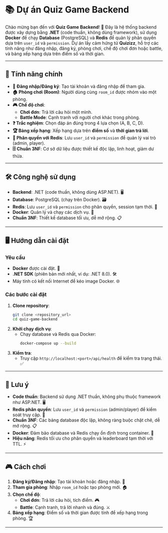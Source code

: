 ﻿# 📚 Dự án Quiz Game Backend

Chào mừng bạn đến với **Quiz Game Backend**! 🎉 Đây là hệ thống backend được xây dựng bằng **.NET** (code thuần, không dùng framework), sử dụng **Docker** để chạy **Database** (PostgreSQL) và **Redis** để quản lý phân quyền dựa trên `user_id` và `permission`. Dự án lấy cảm hứng từ **Quizizz**, hỗ trợ các tính năng như đăng nhập, đăng ký, phòng chơi, chế độ chơi đơn hoặc battle, và bảng xếp hạng dựa trên điểm số và thời gian.

---

## 🚀 Tính năng chính

- **👤 Đăng nhập/Đăng ký**: Tạo tài khoản và đăng nhập để tham gia.
- **🏠 Phòng chơi (Room)**: Người dùng cùng `room_id` được nhóm vào một phòng.
- **🎮 Chế độ chơi**:
    - **Chơi đơn**: Trả lời câu hỏi một mình.
    - **Battle Mode**: Cạnh tranh với người chơi khác trong phòng.
- **❓ Trắc nghiệm**: Chọn đáp án đúng trong 4 lựa chọn (A, B, C, D).
- **🏆 Bảng xếp hạng**: Xếp hạng dựa trên **điểm số** và **thời gian trả lời**.
- **🔐 Phân quyền với Redis**: Lưu `user_id` và `permission` để quản lý vai trò (admin, player).
- **🗄️ Chuẩn 3NF**: Cơ sở dữ liệu được thiết kế độc lập, linh hoạt, giảm dư thừa.

---

## 🛠️ Công nghệ sử dụng

- **Backend**: .NET (code thuần, không dùng ASP.NET). 🖥️
- **Database**: PostgreSQL (chạy trên Docker). 🗃️
- **Redis**: Lưu `user_id` và `permission` cho phân quyền, session tạm thời. 🔑
- **Docker**: Quản lý và chạy các dịch vụ. 🐳
- **Chuẩn 3NF**: Thiết kế database tối ưu, dễ mở rộng. 📋

---

## 🖥️ Hướng dẫn cài đặt

### Yêu cầu
- **Docker** được cài đặt. 🐳
- **.NET SDK** (phiên bản mới nhất, ví dụ: .NET 8.0). 🛠️
- Máy tính có kết nối Internet để kéo image Docker. 🌐

### Các bước cài đặt
1. **Clone repository**:
   ```bash
   git clone <repository_url>
   cd quiz-game-backend
   ```
2. **Khởi chạy dịch vụ**:
    - Chạy database và Redis qua Docker:
      ```bash
      docker-compose up --build
      ```
3. **Kiểm tra**:
    - Truy cập `http://localhost:<port>/api/health` để kiểm tra trạng thái. ✅

---

## 📝 Lưu ý

- **Code thuần**: Backend sử dụng .NET thuần, không phụ thuộc framework như ASP.NET. 🖥️
- **Redis phân quyền**: Lưu `user_id` và `permission` (admin/player) để kiểm soát truy cập. 🔐
- **Chuẩn 3NF**: Các bảng database độc lập, không ràng buộc chặt chẽ, dễ mở rộng. 📋
- **Docker**: Đảm bảo database và Redis chạy ổn định trong container. 🐳
- **Hiệu năng**: Redis tối ưu cho phân quyền và leaderboard tạm thời với TTL. ⚡

---

## 🎮 Cách chơi

1. **Đăng ký/Đăng nhập**: Tạo tài khoản hoặc đăng nhập. 👤
2. **Tham gia phòng**: Nhập `room_id` hoặc tạo phòng mới. 🏠
3. **Chọn chế độ**:
    - **Chơi đơn**: Trả lời câu hỏi, tích điểm. 🎮
    - **Battle**: Cạnh tranh, trả lời nhanh và đúng. ⚔️
4. **Bảng xếp hạng**: Điểm số và thời gian được tính để xếp hạng trong phòng. 🏆

---